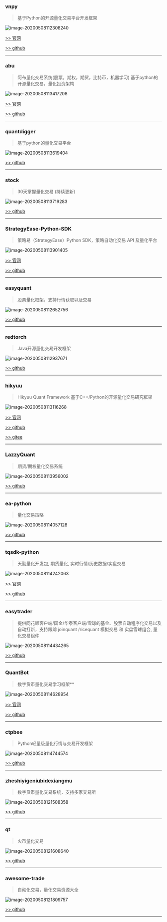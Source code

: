 ### vnpy

> 基于Python的开源量化交易平台开发框架

![image-20200508112308240](https://cdn.jsdelivr.net/gh/mrshiqiqi/quantitative-resource-doc/开源框架/_picture/image-20200508112308240.png)

[>> 官网](http://www.vnpy.com/)

[>> github](https://github.com/vnpy/vnpy)

---

### abu

> 阿布量化交易系统(股票，期权，期货，比特币，机器学习) 基于python的开源量化交易，量化投资架构

![image-20200508113417208](https://cdn.jsdelivr.net/gh/mrshiqiqi/quantitative-resource-doc/开源框架/_picture/image-20200508113417208.png)

[>> 官网](http://www.abuquant.com/)

[>> github](https://github.com/bbfamily/abu)

---

### quantdigger

> 基于python的量化交易平台

![image-20200508113619404](https://cdn.jsdelivr.net/gh/mrshiqiqi/quantitative-resource-doc/开源框架/_picture/image-20200508113619404.png)

[>> github](https://github.com/QuantFans/quantdigger)

---

### stock

> 30天掌握量化交易 (持续更新)

![image-20200508113719283](https://cdn.jsdelivr.net/gh/mrshiqiqi/quantitative-resource-doc/开源框架/_picture/image-20200508113719283.png)

[>> github](https://github.com/Rockyzsu/stock)

___

### StrategyEase-Python-SDK

> 策略易（StrategyEase）Python SDK，策略自动化交易 API 及量化平台

![image-20200508113901405](https://cdn.jsdelivr.net/gh/mrshiqiqi/quantitative-resource-doc/开源框架/_picture/image-20200508113901405.png)

[>> 官网](http://www.iguuu.com/e)

[>> github](https://github.com/sinall/StrategyEase-Python-SDK)

---

### easyquant

> 股票量化框架，支持行情获取以及交易

![image-20200508112652756](https://cdn.jsdelivr.net/gh/mrshiqiqi/quantitative-resource-doc/开源框架/_picture/image-20200508112652756.png)

[>> github](https://github.com/shidenggui/easyquant)

---

### redtorch

> Java开源量化交易开发框架

![image-20200508112937671](https://cdn.jsdelivr.net/gh/mrshiqiqi/quantitative-resource-doc/开源框架/_picture/image-20200508112937671.png)

[>> github](https://github.com/sun0x00/redtorch)

---

### hikyuu

> Hikyuu Quant Framework 基于C++/Python的开源量化交易研究框架

![image-20200508113116268](https://cdn.jsdelivr.net/gh/mrshiqiqi/quantitative-resource-doc/开源框架/_picture/image-20200508113116268.png)

[>> 官网](http://hikyuu.org/)

[>> github](https://github.com/fasiondog/hikyuu)

[>> gitee](https://gitee.com/fasiondog/hikyuu)

---

### LazzyQuant

> 期货/期权量化交易系统

![image-20200508113956002](https://cdn.jsdelivr.net/gh/mrshiqiqi/quantitative-resource-doc/开源框架/_picture/image-20200508113956002.png)

[>> github](https://github.com/zc8424/LazzyQuant)

---

### ea-python

> 量化交易策略

![image-20200508114057128](https://cdn.jsdelivr.net/gh/mrshiqiqi/quantitative-resource-doc/开源框架/_picture/image-20200508114057128.png)

[>> github](https://github.com/zhy0313/ea-python)

---

### tqsdk-python

> 天勤量化开发包, 期货量化, 实时行情/历史数据/实盘交易

![image-20200508114242063](https://cdn.jsdelivr.net/gh/mrshiqiqi/quantitative-resource-doc/开源框架/_picture/image-20200508114242063.png)

[>> 官网](https://doc.shinnytech.com/tqsdk/latest)

[>> github](https://github.com/shinnytech/tqsdk-python)

---

### easytrader

> 提供同花顺客户端/国金/华泰客户端/雪球的基金、股票自动程序化交易以及自动打新，支持跟踪 joinquant /ricequant 模拟交易 和 实盘雪球组合, 量化交易组件

![image-20200508114434265](https://cdn.jsdelivr.net/gh/mrshiqiqi/quantitative-resource-doc/开源框架/_picture/image-20200508114434265.png)

[>> github](https://github.com/shidenggui/easytrader)

---

### QuantBot
> 数字货币量化交易学习框架**

![image-20200508114628954](https://cdn.jsdelivr.net/gh/mrshiqiqi/quantitative-resource-doc/开源框架/_picture/image-20200508114628954.png)

[>> 官网]([http://www.quantbot.org](http://www.quantbot.org/))

[>> github](https://github.com/phonegapX/QuantBot)

---

### ctpbee

> Python轻量级量化行情与交易开发框架

![image-20200508114744574](https://cdn.jsdelivr.net/gh/mrshiqiqi/quantitative-resource-doc/开源框架/_picture/image-20200508114744574.png)

[>> github](https://github.com/ctpbee/ctpbee)

---

### zheshiyigeniubidexiangmu

> 数字货币量化交易系统，支持多家交易所

![image-20200508121508358](https://cdn.jsdelivr.net/gh/mrshiqiqi/quantitative-resource-doc/开源框架/_picture/image-20200508121508358.png)

[>> github](https://github.com/2bcoin/zheshiyigeniubidexiangmu)

---

### qt

> 火币量化交易

![image-20200508121608640](https://cdn.jsdelivr.net/gh/mrshiqiqi/quantitative-resource-doc/开源框架/_picture/image-20200508121608640.png)

[>> github](https://github.com/feijian8/qt)

---

### awesome-trade

> 自动化交易，量化交易资源大全

![image-20200508121809757](https://cdn.jsdelivr.net/gh/mrshiqiqi/quantitative-resource-doc/开源框架/_picture/image-20200508121809757.png)

[>> github](https://github.com/hstcscolor/awesome-trade)

---

